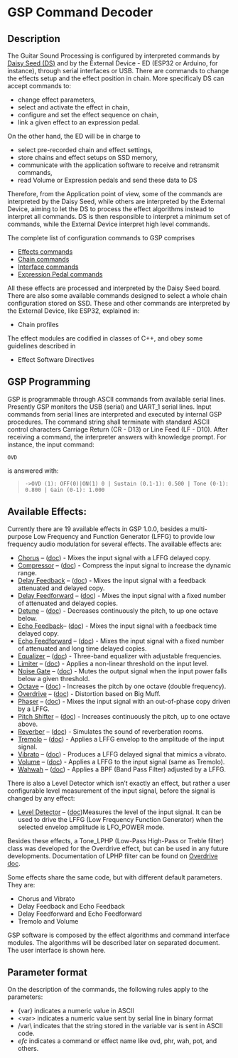 # GSP Command Decoder

## Description 

The Guitar Sound Processing is configured by interpreted commands by [Daisy Seed (DS)](https://electro-smith.com/products/daisy-seed) and by the External Device - ED (ESP32 or Arduino, for instance), through serial interfaces or USB. There are commands to change the effects setup and the effect position in chain. More specificaly DS can accept commands to:

- change effect parameters,
- select and activate the effect in chain,
- configure and set the effect sequence on chain,
- link a given effect to an expression pedal.

On the other hand, the ED will be in charge to

- select pre-recorded chain and effect settings,
- store chains and effect setups on SSD memory,
- communicate with the application software to receive and retransmit commands,
- read Volume or Expression pedals and send these data to DS

Therefore, from the Application point of view, some of the commands are interpreted by the Daisy Seed, while others are interpreted by the External Device, aiming to let the DS to process the effect algorithms instead to interpret all commands. DS is then responsible to interpret a minimum set of commands, while the External Device interpret high level commands. 

The complete list of configuration commands to GSP comprises

- [Effects commands](https://github.com/Guitar-Sound-Processing/GSP/blob/main/gsp_daisy/Effects.md)
- [Chain commands](https://github.com/Guitar-Sound-Processing/GSP/blob/main/gsp_daisy/Chain.md)
- [Interface commands](https://github.com/Guitar-Sound-Processing/GSP/blob/main/gsp_daisy/Interfaces.md)
- [Expression Pedal commands](https://github.com/Guitar-Sound-Processing/GSP/blob/main/gsp_daisy/ExpPedal.md)

All these effects are processed and interpreted by the Daisy Seed board. There are also some available commands designed to select a whole chain configuration stored on SSD. These and other commands are interpreted by the External Device, like ESP32, explained in:

- Chain profiles

The effect modules are codified in classes of C++, and obey some guidelines described in

- Effect Software Directives

## GSP Programming 

GSP is programmable through ASCII commands from available serial lines. Presently GSP monitors the USB (serial) and UART_1 serial lines. Input commands from serial lines are interpreted and executed by internal GSP procedures. The command string shall terminate with standard ASCII control characters Carriage Return (CR - D13) or Line Feed (LF - D10). After receiving a command, the interpreter answers with knowledge prompt. For instance, the input command:

```OVD```

is answered with:

> ```->OVD (1): OFF(0)|ON(1) 0 | Sustain (0.1-1): 0.500 | Tone (0-1): 0.800 | Gain (0-1): 1.000```

## Available Effects:

Currently there are 19 available effects in GSP 1.0.0, besides a multi-purpose Low Frequency and Function Generator (LFFG) to provide low frequency audio modulation for several effects. The available effects are:

- [Chorus](https://github.com/Guitar-Sound-Processing/GSP/blob/main/gsp_daisy/Effects.md#efcchs) – ([doc](https://github.com/Guitar-Sound-Processing/GSP/blob/main/gsp_daisy/Effects/Chorus/Chorus.pdf)) - Mixes the input signal with a LFFG delayed copy.
- [Compressor](https://github.com/Guitar-Sound-Processing/GSP/blob/main/gsp_daisy/Effects.md#efccmp) – ([doc](https://github.com/Guitar-Sound-Processing/GSP/blob/main/gsp_daisy/Effects/Compressor/Compressor.pdf)) - Compress the input signal to increase the dynamic range.
- [Delay Feedback](https://github.com/Guitar-Sound-Processing/GSP/blob/main/gsp_daisy/Effects.md#efcdfb) – ([doc](https://github.com/Guitar-Sound-Processing/GSP/blob/main/gsp_daisy/Effects/Delay&Echo_FB/Delay&Echo_Feedback.pdf)) - Mixes the input signal with a feedback attenuated and delayed copy.
- [Delay Feedforward](https://github.com/Guitar-Sound-Processing/GSP/blob/main/gsp_daisy/Effects.md#efcdff) – ([doc](https://github.com/Guitar-Sound-Processing/GSP/blob/main/gsp_daisy/Effects/Delay&Echo_FF/Delay&Echo_Feedforward.pdf)) - Mixes the input signal with a fixed number of attenuated and delayed copies.
- [Detune](https://github.com/Guitar-Sound-Processing/GSP/blob/main/gsp_daisy/Effects.md#efcdtn) – ([doc](https://github.com/Guitar-Sound-Processing/GSP/blob/main/gsp_daisy/Effects/Detune/Octave-Detune-Pitch_Shifter.pdf)) - Decreases continuously the pitch, to up one octave below.
- [Echo Feedback](https://github.com/Guitar-Sound-Processing/GSP/blob/main/gsp_daisy/Effects.md#efcefb)– ([doc](https://github.com/Guitar-Sound-Processing/GSP/blob/main/gsp_daisy/Effects/Delay&Echo_FB/Delay&Echo_Feedback.pdf)) - Mixes the input signal with a feedback time delayed copy.
- [Echo Feedforward](https://github.com/Guitar-Sound-Processing/GSP/blob/main/gsp_daisy/Effects.md#efceff) – ([doc](https://github.com/Guitar-Sound-Processing/GSP/blob/main/gsp_daisy/Effects/Delay&Echo_FF/Delay&Echo_Feedforward.pdf)) - Mixes the input signal with a fixed number of attenuated and long time delayed copies.
- [Equalizer](https://github.com/Guitar-Sound-Processing/GSP/blob/main/gsp_daisy/Effects.md#efceqz) – ([doc](https://github.com/Guitar-Sound-Processing/GSP/blob/main/gsp_daisy/Effects/Equalizer/Equalizer.pdf)) - Three-band equalizer with adjustable frequencies.
- [Limiter](https://github.com/Guitar-Sound-Processing/GSP/blob/main/gsp_daisy/Effects.md#efclim) – ([doc](https://github.com/Guitar-Sound-Processing/GSP/blob/main/gsp_daisy/Effects/Limiter/Limiter.pdf)) - Applies a non-linear threshold on the input level.
- [Noise Gate](https://github.com/Guitar-Sound-Processing/GSP/blob/main/gsp_daisy/Effects.md#efcngt) – ([doc](https://github.com/Guitar-Sound-Processing/GSP/blob/main/gsp_daisy/Effects/Noise_Gate/Noise_Gate.pdf)) - Mutes the output signal when the input power falls below a given threshold.
- [Octave](https://github.com/Guitar-Sound-Processing/GSP/blob/main/gsp_daisy/Effects.md#efcoct) – ([doc](https://github.com/Guitar-Sound-Processing/GSP/blob/main/gsp_daisy/Effects/Detune/Octave-Detune-Pitch_Shifter.pdf)) - Increases the pitch by one octave (double frequency).
- [Overdrive](https://github.com/Guitar-Sound-Processing/GSP/blob/main/gsp_daisy/Effects.md#efcovd) – ([doc](https://github.com/Guitar-Sound-Processing/GSP/blob/main/gsp_daisy/Effects/Overdrive/Overdrive.pdf)) - Distortion based on Big Muff.
- [Phaser](https://github.com/Guitar-Sound-Processing/GSP/blob/main/gsp_daisy/Effects.md#efcphr) – ([doc](https://github.com/Guitar-Sound-Processing/GSP/blob/main/gsp_daisy/Effects/Phaser/Phaser.pdf)) - Mixes the input signal with an out-of-phase copy driven by a LFFG.
- [Pitch Shifter](https://github.com/Guitar-Sound-Processing/GSP/blob/main/gsp_daisy/Effects.md#efcsft) – ([doc](https://github.com/Guitar-Sound-Processing/GSP/blob/main/gsp_daisy/Effects/Detune/Octave-Detune-Pitch_Shifter.pdf)) - Increases continuously the pitch, up to one octave above.
- [Reverber](https://github.com/Guitar-Sound-Processing/GSP/blob/main/gsp_daisy/Effects.md#efcrvb) – ([doc](https://github.com/Guitar-Sound-Processing/GSP/blob/main/gsp_daisy/Effects/Reverber/Reverb.pdf)) - Simulates the sound of reverberation rooms.
- [Tremolo](https://github.com/Guitar-Sound-Processing/GSP/blob/main/gsp_daisy/Effects.md#efctml) – ([doc](https://github.com/Guitar-Sound-Processing/GSP/blob/main/gsp_daisy/Effects/Tremolo/Tremolo-Volume.pdf)) - Applies a LFFG envelop to the amplitude of the input signal.
- [Vibrato](https://github.com/Guitar-Sound-Processing/GSP/blob/main/gsp_daisy/Effects.md#efcvbt) – ([doc](https://github.com/Guitar-Sound-Processing/GSP/blob/main/gsp_daisy/Effects/Chorus/Vibrato.pdf)) - Produces a LFFG delayed signal that mimics a vibrato.
- [Volume](https://github.com/Guitar-Sound-Processing/GSP/blob/main/gsp_daisy/Effects.md#efcvol) – ([doc](https://github.com/Guitar-Sound-Processing/GSP/blob/main/gsp_daisy/Effects/Tremolo/Tremolo-Volume.pdf)) - Applies a LFFG to the input signal (same as Tremolo).
- [Wahwah](https://github.com/Guitar-Sound-Processing/GSP/blob/main/gsp_daisy/Effects.md#efcwah) – ([doc](https://github.com/Guitar-Sound-Processing/GSP/blob/main/gsp_daisy/Effects/Wah_Wah/Wah_Wah.pdf)) - Applies a BPF (Band Pass Filter) adjusted by a LFFG.

There is also a Level Detector which isn’t exactly an effect, but rather a user configurable level measurement of the input signal, before the signal is changed by any effect:

- [Level Detector](https://github.com/Guitar-Sound-Processing/GSP/blob/main/gsp_daisy/Effects.md#efclvd) – ([doc](https://github.com/Guitar-Sound-Processing/GSP/blob/main/gsp_daisy/Effects/Level_Detector/Level_Detector.pdf))Measures the level of the input signal. It can be used to drive the LFFG (Low Frequency Function Generator) when the selected envelop amplitude is LFO_POWER mode.

Besides these effects, a Tone_LPHP (Low-Pass High-Pass or Treble filter) class was developed for the Overdrive effect, but can be used in any future developments. Documentation of LPHP filter can be found on [Overdrive doc](https://github.com/Guitar-Sound-Processing/GSP/blob/main/gsp_daisy/Effects/Overdrive/Overdrive.pdf).

Some effects share the same code, but with different default parameters. They are:

- Chorus and Vibrato
- Delay Feedback and Echo Feedback
- Delay Feedforward and Echo Feedforward
- Tremolo and Volume

GSP software is composed by the effect algorithms and command interface modules. The algorithms will be described later on separated document. The user interface is shown here.

## Parameter format

On the description of the commands, the following rules apply to the parameters:
 
- {var} indicates a numeric value in ASCII
- \<var\> indicates a numeric value sent by serial line in binary format
- /var\ indicates that the string stored in the variable var is sent in ASCII code.
- *efc* indicates a command or effect name like ovd, phr, wah, pot, and others.


